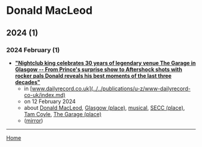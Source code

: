 # Donald MacLeod

## 2024 (1)

### 2024 February (1)

 - [**"Nightclub king celebrates 30 years of legendary venue The Garage in Glasgow -- From Prince's surprise show to Aftershock shots with rocker pals Donald reveals his best moments of the last three decades"**](https://www.dailyrecord.co.uk/news/scottish-news/nightclub-king-celebrates-30-years-32103633)
    - in [www.dailyrecord.co.uk](../../publications/u-z/www-dailyrecord-co-uk/index.md)
    - on 12 February 2024
    - about [Donald MacLeod](../../topics/donald-macleod/index.md), [Glasgow (place)](../../topics/place/glasgow/index.md), [musical](../../topics/musical/index.md), [SECC (place)](../../topics/place/secc/index.md), [Tam Coyle](../../topics/tam-coyle/index.md), [The Garage (place)](../../topics/place/the-garage/index.md)
    - ([mirror](https://web.archive.org/web/*/https://www.dailyrecord.co.uk/news/scottish-news/nightclub-king-celebrates-30-years-32103633))

----

[Home](../index.md)
